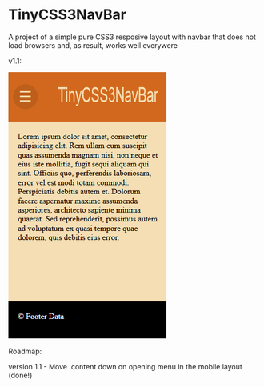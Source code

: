 # TinyCSS3NavBar

A project of a simple pure CSS3 resposive layout with navbar that does not load browsers and, as result, works well everywere


v1.1:

![The menu showcase](https://raw.githubusercontent.com/kaatinga/TinyCSS3NavBar/master/readme/example.gif)

Roadmap:

version 1.1 - Move .content down on opening menu in the mobile layout (done!)
